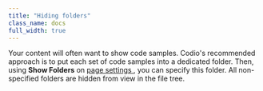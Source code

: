 ```yaml
---
title: "Hiding folders"
class_name: docs
full_width: true
---
```


Your content will often want to show code samples. Codio's recommended approach is to put each set of code samples into a dedicated folder. Then, using **Show Folders** on [page settings ](/docs/content/authoring/settings-actions/page#show-hide), you can specify this folder. All non-specified folders are hidden from view in the file tree.

